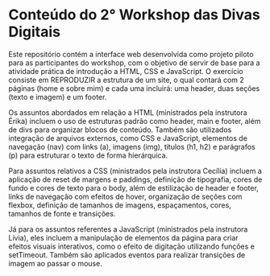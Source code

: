 # Conteúdo do 2° Workshop das Divas Digitais
Este repositório contém a interface web desenvolvida como projeto piloto para as participantes do workshop, com o objetivo de servir de base para a atividade prática de introdução a HTML, CSS e JavaScript. O exercício consiste em REPRODUZIR a estrutura de um site, o qual contará com 2 páginas (home e sobre mim) e cada uma incluirá: uma header, duas seções (texto e imagem) e um footer.

Os assuntos abordados em relação a HTML (ministrados pela instrutora Érika) incluem o uso de estruturas padrão como header, main e footer, além de divs para organizar blocos de conteúdo. Também são utilizados integração de arquivos externos, como CSS e JavaScript, elementos de navegação (nav) com links (a), imagens (img), títulos (h1, h2) e parágrafos (p) para estruturar o texto de forma hierárquica. 

Para assuntos relativos a CSS (ministrados pela instrutora Cecília) incluem a aplicação de reset de margens e paddings, definição de tipografia, cores de fundo e cores de texto para o body, além de estilização de header e footer, links de navegação com efeitos de hover, organização de seções com flexbox, definição de tamanhos de imagens, espaçamentos, cores, tamanhos de fonte e transições. 

Já para os assuntos referentes a JavaScript (ministrados pela instrutora Lívia), eles incluem a manipulação de elementos da página para criar efeitos visuais interativos, como o efeito de digitação utilizando funções e setTimeout. Também são aplicados eventos para realizar transições de imagem ao passar o mouse.
